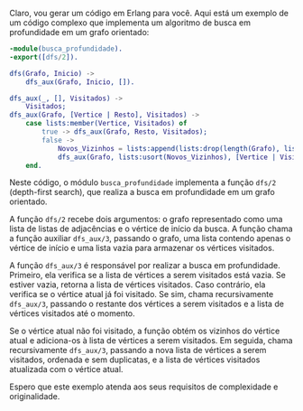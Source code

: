 Claro, vou gerar um código em Erlang para você. Aqui está um exemplo de um código complexo que implementa um algoritmo de busca em profundidade em um grafo orientado:

```erlang
-module(busca_profundidade).
-export([dfs/2]).

dfs(Grafo, Inicio) ->
    dfs_aux(Grafo, Inicio, []).

dfs_aux(_, [], Visitados) ->
    Visitados;
dfs_aux(Grafo, [Vertice | Resto], Visitados) ->
    case lists:member(Vertice, Visitados) of
        true -> dfs_aux(Grafo, Resto, Visitados);
        false ->
            Novos_Vizinhos = lists:append(lists:drop(length(Grafo), lists:nth(Vertice, Grafo)), Resto),
            dfs_aux(Grafo, lists:usort(Novos_Vizinhos), [Vertice | Visitados])
    end.
```

Neste código, o módulo `busca_profundidade` implementa a função `dfs/2` (depth-first search), que realiza a busca em profundidade em um grafo orientado. 

A função `dfs/2` recebe dois argumentos: o grafo representado como uma lista de listas de adjacências e o vértice de início da busca. A função chama a função auxiliar `dfs_aux/3`, passando o grafo, uma lista contendo apenas o vértice de início e uma lista vazia para armazenar os vértices visitados.

A função `dfs_aux/3` é responsável por realizar a busca em profundidade. Primeiro, ela verifica se a lista de vértices a serem visitados está vazia. Se estiver vazia, retorna a lista de vértices visitados. Caso contrário, ela verifica se o vértice atual já foi visitado. Se sim, chama recursivamente `dfs_aux/3`, passando o restante dos vértices a serem visitados e a lista de vértices visitados até o momento.

Se o vértice atual não foi visitado, a função obtém os vizinhos do vértice atual e adiciona-os à lista de vértices a serem visitados. Em seguida, chama recursivamente `dfs_aux/3`, passando a nova lista de vértices a serem visitados, ordenada e sem duplicatas, e a lista de vértices visitados atualizada com o vértice atual.

Espero que este exemplo atenda aos seus requisitos de complexidade e originalidade.
